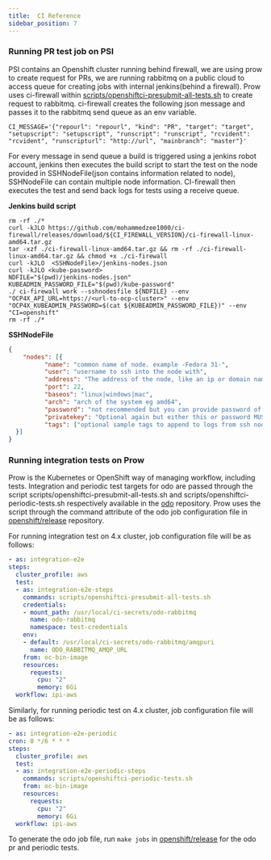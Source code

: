 ```yaml
---
title:  CI Reference
sidebar_position: 7
---
```


### Running PR test job on PSI
PSI contains an Openshift cluster running behind firewall, we are using prow to create request for PRs, we are running rabbitmq on a public cloud to access queue for creating jobs with internal jenkins(behind a firewall). Prow uses ci-firewall within [scripts/openshiftci-presubmit-all-tests.sh](https://github.com/openshift/odo/blob/main/scripts/openshiftci-presubmit-all-tests.sh) to create request to rabbitmq.
ci-firewall creates the following json message and passes it to the rabbitmq send queue as an env variable.
```
CI_MESSAGE='{"repourl": "repourl", "kind": "PR", "target": "target", "setupscript": "setupscript", "runscript": "runscript", "rcvident": "rcvident", "runscripturl": "http://url", "mainbranch": "master"}'
```
For every message in send queue a build is triggered using a jenkins robot account, jenkins then executes the build script to start the test on the node provided in SSHNodeFile(json contains information related to node), SSHNodeFile can contain multiple node information. CI-firewall then executes the test and send back logs for tests using a receive queue.

**Jenkins build script**
```shell
rm -rf ./*
curl -kJLO https://github.com/mohammedzee1000/ci-firewall/releases/download/${CI_FIREWALL_VERSION}/ci-firewall-linux-amd64.tar.gz
tar -xzf ./ci-firewall-linux-amd64.tar.gz && rm -rf ./ci-firewall-linux-amd64.tar.gz && chmod +x ./ci-firewall
curl -kJLO  <SSHNodeFile>/jenkins-nodes.json
curl -kJLO <kube-password>
NDFILE="$(pwd)/jenkins-nodes.json"
KUBEADMIN_PASSWORD_FILE="$(pwd)/kube-password"
./ ci-firewall work --sshnodesfile ${NDFILE} --env "OCP4X_API_URL=https://<url-to-ocp-cluster>" --env "OCP4X_KUBEADMIN_PASSWORD=$(cat ${KUBEADMIN_PASSWORD_FILE})" --env "CI=openshift"
rm -rf ./*
```

**SSHNodeFile**
```json
{
    "nodes": [{
          "name": "common name of node. example -Fedora 31-",
          "user": "username to ssh into the node with",
          "address": "The address of the node, like an ip or domain name without port",
          "port": 22,
          "baseos": "linux|windows|mac",
          "arch": "arch of the system eg amd64",
          "password": "not recommended but you can provide password of target node",
          "privatekey": "Optional again but either this or password MUST be given.",
          "tags": ["optional sample tags to append to logs from ssh node. Node `name is already attached as `ssh:name`"]
  }]
}
```

### Running integration tests on Prow

Prow is the Kubernetes or OpenShift way of managing workflow, including tests. Integration and periodic test targets for odo are passed through the script scripts/openshiftci-presubmit-all-tests.sh and scripts/openshiftci-periodic-tests.sh respectively available in the [odo](https://github.com/openshift/odo/tree/main/scripts) repository. Prow uses the script through the command attribute of the odo job configuration file in [openshift/release](https://github.com/openshift/release/tree/master/ci-operator/config/openshift/odo) repository.

For running integration test on 4.x cluster, job configuration file will be as follows:

```yaml
- as: integration-e2e
steps:
  cluster_profile: aws
  test:
  - as: integration-e2e-steps
    commands: scripts/openshiftci-presubmit-all-tests.sh
    credentials:
    - mount_path: /usr/local/ci-secrets/odo-rabbitmq
      name: odo-rabbitmq
      namespace: test-credentials
    env:
    - default: /usr/local/ci-secrets/odo-rabbitmq/amqpuri
      name: ODO_RABBITMQ_AMQP_URL
    from: oc-bin-image
    resources:
      requests:
        cpu: "2"
        memory: 6Gi
  workflow: ipi-aws
```

Similarly, for running periodic test on 4.x cluster, job configuration file will be as follows:

```yaml
- as: integration-e2e-periodic
cron: 0 */6 * * *
steps:
  cluster_profile: aws
  test:
  - as: integration-e2e-periodic-steps
    commands: scripts/openshiftci-periodic-tests.sh
    from: oc-bin-image
    resources:
      requests:
        cpu: "2"
        memory: 6Gi
  workflow: ipi-aws
```

To generate the odo job file, run `make jobs` in [openshift/release](https://github.com/openshift/release) for the odo pr and periodic tests.
